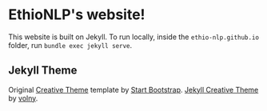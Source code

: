 # EthioNLP's website!

This website is built on Jekyll. To run locally, inside the `ethio-nlp.github.io` folder, run `bundle exec jekyll serve`.

## Jekyll Theme

Original [Creative Theme](http://startbootstrap.com/template-overviews/creative/) template by [Start Bootstrap](http://startbootstrap.com). [Jekyll Creative Theme](https://jekyllthemes.io/theme/creative-theme-jekyll) by [volny](https://github.com/volny/creative-theme-jekyll).